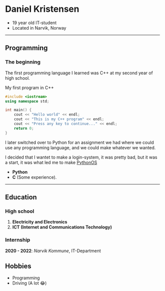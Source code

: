 # Daniel Kristensen

- 19 year old IT-student
- Located in Narvik, Norway

***

## Programming

### The beginning

The first programming language I learned was C++ at my second year of high school.

My first program in C++

```cpp
#include <iostream>
using namespace std;

int main() {
	cout << "Hello world" << endl;
	cout << "This is my C++ program" << endl;
	cout << "Press any key to continue..." << endl;
	return 0;
}
```

I later switched over to Python for an assignment we had where we could use any programming language, and we could make whatever we wanted.

I decided that I wantet to make a login-system, it was pretty bad, but it was a start, it was what led me to make [PythonOS](https://github.com/dannyboy9934/PythonOS)

- **Python**
- **C** (Some experience).

***

## Education

### High school

1. **Electricity and Electronics**
2. **ICT (Internet and Communications Technology)**

### Internship

**2020 - 2022**: *Narvik Kommune*, IT-Department

## Hobbies

- Programming
- Driving (A lot 😂)
